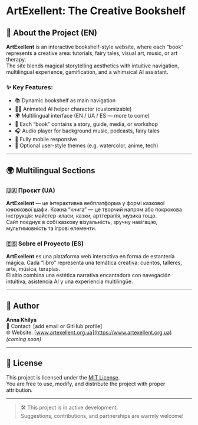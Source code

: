 # ArtExellent: The Creative Bookshelf

## 📖 About the Project (EN)
**ArtExellent** is an interactive bookshelf-style website, where each “book” represents a creative area: tutorials, fairy tales, visual art, music, or art therapy.  
The site blends magical storytelling aesthetics with intuitive navigation, multilingual experience, gamification, and a whimsical AI assistant.

### ✨ Key Features:
- 📚 Dynamic bookshelf as main navigation
- 🧙‍♂️ Animated AI helper character (customizable)
- 🌍 Multilingual interface (EN / UA / ES — more to come)
- 📖 Each “book” contains a story, guide, media, or workshop
- 🎧 Audio player for background music, podcasts, fairy tales
- 📱 Fully mobile responsive
- 🎨 Optional user-style themes (e.g. watercolor, anime, tech)

---

## 🌍 Multilingual Sections

### 🇺🇦 Проєкт (UA)
**ArtExellent** — це інтерактивна вебплатформа у формі казкової книжкової шафи. Кожна “книга” — це творчий напрям або покрокова інструкція: майстер-класи, казки, арттерапія, музика тощо.  
Сайт поєднує в собі казкову візуальність, зручну навігацію, мультимовність та ігрові елементи.

### 🇪🇸 Sobre el Proyecto (ES)
**ArtExellent** es una plataforma web interactiva en forma de estantería mágica. Cada “libro” representa una temática creativa: cuentos, talleres, arte, música, terapias.  
El sitio combina una estética narrativa encantadora con navegación intuitiva, asistencia AI y una experiencia multilingüe.

---

## 👤 Author
**Anna Khilya**  
📧 Contact: [add email or GitHub profile]  
🌐 Website: [www.artexellent.org.ua](https://www.artexellent.org.ua) *(coming soon)*

---

## 📄 License
This project is licensed under the [MIT License](LICENSE).  
You are free to use, modify, and distribute the project with proper attribution.

---

> 🛠️ This project is in active development.  
> Suggestions, contributions, and partnerships are warmly welcome!
